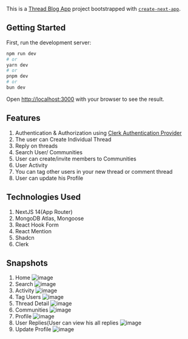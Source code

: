 This is a [Thread Blog App](https://threads-blogapp.vercel.app/) project bootstrapped with [`create-next-app`](https://github.com/vercel/next.js/tree/canary/packages/create-next-app).

## Getting Started

First, run the development server:

```bash
npm run dev
# or
yarn dev
# or
pnpm dev
# or
bun dev
```

Open [http://localhost:3000](http://localhost:3000) with your browser to see the result.

## Features
1. Authentication & Authorization using [Clerk Authentication Provider](https://clerk.com/)
2. The user can Create Individual Thread
3. Reply on threads
4. Search User/ Communities
5. User can create/invite members to Communities
6. User Activity
7. You can tag other users in your new thread or comment thread
8. User can update his Profile

## Technologies Used
  1. NextJS 14(App Router)
  2. MongoDB Atlas, Mongoose
  3. React Hook Form
  4. React Mention
  5. Shadcn
  6. Clerk 

## Snapshots
1.  Home
![image](https://github.com/vishal958/threads/assets/30024078/f0d2b166-2a8c-494c-9aa1-4c9416169f81)
2.  Search
![image](https://github.com/vishal958/threads/assets/30024078/f3214c3a-084b-41a5-a845-0b4b29a9b3e8)
3. Activity
   ![image](https://github.com/vishal958/threads/assets/30024078/d3dbdf73-ff01-4906-8599-7825839954c6)
4. Tag Users
![image](https://github.com/vishal958/threads/assets/30024078/1daf9900-a792-4f09-9d46-5b5bf4882098)
5. Thread Detail
![image](https://github.com/vishal958/threads/assets/30024078/7a943534-a888-4b7d-9f66-5545ccd10811)
6. Communities
![image](https://github.com/vishal958/threads/assets/30024078/56a66f18-e266-4002-ac27-178fd5f12fc0)
7. Profile
   ![image](https://github.com/vishal958/threads/assets/30024078/712d6312-9fcd-4f20-8f98-e1b9c533de2e)
8. User Replies(User can view his all replies
![image](https://github.com/vishal958/threads/assets/30024078/a6c17a46-4021-4001-95cb-24f5e438f1c1)
9. Update Profile
![image](https://github.com/vishal958/threads/assets/30024078/b904a02b-84e2-4dbc-9ba7-32f7a13459ea)



   







